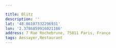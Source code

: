 ```yaml
---

title: Blitz
description: ''
lat: '48.86107332296931'
lon: '2.3786859916021186'
address: 7 Rue Rochebrune, 75011 Paris, France
tags: Àessayer,Restaurant
---
```

